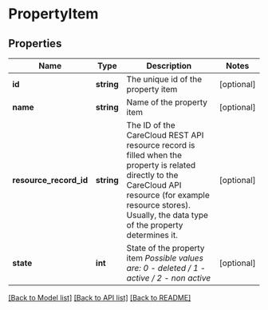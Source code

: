 # PropertyItem

## Properties
Name | Type | Description | Notes
------------ | ------------- | ------------- | -------------
**id** | **string** | The unique id of the property item | [optional] 
**name** | **string** | Name of the property item | [optional] 
**resource_record_id** | **string** | The ID of the CareCloud REST API resource record is filled when the property is related directly to the CareCloud API resource (for example resource stores). Usually, the data type of the property determines it. | [optional] 
**state** | **int** | State of the property item *Possible values are: 0 - deleted / 1 - active / 2 - non active* | [optional] 

[[Back to Model list]](../../README.md#documentation-for-models) [[Back to API list]](../../README.md#documentation-for-api-endpoints) [[Back to README]](../../README.md)

